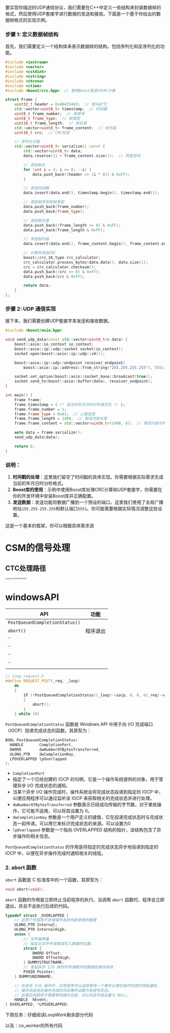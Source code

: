 要实现你描述的UDP通信协议，我们需要在C++中定义一些结构来封装数据帧的格式，然后使用UDP套接字进行数据的发送和接收。下面是一个基于你给出的数据帧格式的实现示例。

### 步骤 1: 定义数据帧结构

首先，我们需要定义一个结构体来表示数据帧的结构，包括序列化和反序列化的功能。

```cpp
#include <iostream>
#include <vector>
#include <cstdint>
#include <cstring>
#include <chrono>
#include <ctime>
#include <boost/crc.hpp>  // 使用Boost库进行CRC计算

struct Frame {
    uint32_t header = 0x40435443;  // 帧头@CTC
    std::vector<uint8_t> timestamp;  // 时间戳
    uint8_t frame_number;  // 帧序号
    uint8_t frame_type;  // 帧类型
    uint16_t frame_length;  // 帧长度
    std::vector<uint8_t> frame_content;  // 帧内容
    uint16_t crc;  // CRC校验

    // 序列化功能
    std::vector<uint8_t> serialize() const {
        std::vector<uint8_t> data;
        data.reserve(11 + frame_content.size());  // 预留空间

        // 添加帧头
        for (int i = 3; i >= 0; --i) {
            data.push_back((header >> (i * 8)) & 0xFF);
        }

        // 添加时间戳
        data.insert(data.end(), timestamp.begin(), timestamp.end());

        // 添加帧序号和帧类型
        data.push_back(frame_number);
        data.push_back(frame_type);

        // 添加帧长度
        data.push_back((frame_length >> 8) & 0xFF);
        data.push_back(frame_length & 0xFF);

        // 添加帧内容
        data.insert(data.end(), frame_content.begin(), frame_content.end());

        // 计算并添加CRC
        boost::crc_16_type crc_calculator;
        crc_calculator.process_bytes(data.data(), data.size());
        crc = crc_calculator.checksum();
        data.push_back((crc >> 8) & 0xFF);
        data.push_back(crc & 0xFF);

        return data;
    }
};
```

### 步骤 2: UDP 通信实现

接下来，我们需要创建UDP套接字来发送和接收数据。

```cpp
#include <boost/asio.hpp>

void send_udp_data(const std::vector<uint8_t>& data) {
    boost::asio::io_context io_context;
    boost::asio::ip::udp::socket socket(io_context);
    socket.open(boost::asio::ip::udp::v4());

    boost::asio::ip::udp::endpoint receiver_endpoint(
        boost::asio::ip::address::from_string("255.255.255.255"), 5551);

    socket.set_option(boost::asio::socket_base::broadcast(true));
    socket.send_to(boost::asio::buffer(data), receiver_endpoint);
}

int main() {
    Frame frame;
    frame.timestamp = { /* 适当的年月日时分秒格式化 */ };
    frame.frame_number = 1;
    frame.frame_type = 0x01;  // 心跳信息
    frame.frame_length = 1400;  // 假设内容长度
    frame.frame_content = std::vector<uint8_t>(1400, 0);  // 填充内容示例

    auto data = frame.serialize();
    send_udp_data(data);

    return 0;
}
```

### 说明：
1. **时间戳的处理**：这里我们留空了时间戳的具体实现。你需要根据实际需求生成当前的年月日时分秒格式。
2. **Boost库的使用**：示例中使用Boost库处理CRC计算和UDP套接字，你需要在你的开发环境中安装Boost库并正确配置。
3. **发送数据**：发送功能将数据广播到一个预设的端口，这里我们使用了全局广播地址`255.255.255.255`和默认端口`5551`。你可能需要根据实际情况调整这些设置。

这是一个基本的框架，你可以根据具体需求调



# CSM的信号处理

## CTC处理路径

<img src="https://cdn.jsdelivr.net/gh/ZhangYuQiao326/study_nodes_pictures/img/202405060924463.png" alt="image-20240506092411289" style="zoom:33%;" />



# windowsAPI

| API                            | 功能     |
| ------------------------------ | -------- |
| `PostQueuedCompletionStatus()` |          |
| `abort()`                      | 程序退出 |
| ``                             |          |
| ``                             |          |
| ``                             |          |
| ``                             |          |



```cpp
// loop_request.h
#define REQUEST_POST(_req, _loop)                                                  \
    do                                                                             \
    {                                                                              \
        if (!PostQueuedCompletionStatus((_loop)->iocp, 0, 0, &(_req)->overlapped)) \
        {                                                                          \
            abort();                                                               \
        }                                                                          \
    } while (0)
```

`PostQueuedCompletionStatus` 函数是 Windows API 中用于向 I/O 完成端口（IOCP）投递完成状态的函数。其原型为：

```c
BOOL PostQueuedCompletionStatus(
  HANDLE       CompletionPort,
  DWORD        dwNumberOfBytesTransferred,
  ULONG_PTR    dwCompletionKey,
  LPOVERLAPPED lpOverlapped
);
```

- `CompletionPort` 
- 指定了一个已经创建的 IOCP 的句柄，它是一个操作系统提供的对象，用于管理异步 I/O 完成状态的通知。
- 当某个异步 I/O 操作完成时，操作系统会将完成状态投递到指定的 IOCP 中，以便应用程序可以通过监听该 IOCP 来获取相关的完成状态并进行处理。
- `dwNumberOfBytesTransferred` 参数表示已经成功传输的字节数。对于某些操作，它可能不适用，可以将其设置为 0。
- `dwCompletionKey` 参数是一个用户定义的键值，它在投递完成状态时与完成状态一起传递。可以用它来标识完成状态的来源。可以设置为0
- `lpOverlapped` 参数是一个指向 OVERLAPPED 结构的指针，该结构包含了异步操作的相关信息。

`PostQueuedCompletionStatus` 的作用是将指定的完成状态异步地投递到指定的 IOCP 中，以便在异步操作完成时通知相关的线程。

### 2. abort 函数

`abort` 函数是 C 标准库中的一个函数，其原型为：

```c
void abort(void);
```

`abort` 函数的作用是立即终止当前程序的执行。当调用 `abort` 函数时，程序会立即退出，并且不会执行后续的代码。

```cpp
typedef struct _OVERLAPPED {
    // 这两个字段用于存储操作系统内部使用的数据
    ULONG_PTR Internal;
    ULONG_PTR InternalHigh;
    union {
        // 文件偏移量
        // 指定从文件中读取或写入数据的位置。
        struct {
            DWORD Offset;
            DWORD OffsetHigh;
        } DUMMYSTRUCTNAME;
        // 发起异步 I/O 操作时传递额外的数据给操作系统
        PVOID Pointer;
    } DUMMYUNIONNAME;

    // 在异步 I/O 操作中，应用程序可以选择等待一个事件以便在操作完成时得到通知。
    // 操作系统会在操作完成时将该事件设置为有信号状态。
    // 如果应用程序不需要等待操作完成，可以将该字段设置为 NULL。
    HANDLE  hEvent;
} OVERLAPPED, *LPOVERLAPPED;
```





下周任务：仔细阅读LoopWork剩余部分代码

以及：co_worker的所有代码
